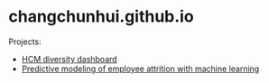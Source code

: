 # changchunhui.github.io

Projects:
* [HCM diversity dashboard](https://github.com/changchunhui/hcmdash)
* [Predictive modeling of employee attrition with machine learning](https://github.com/changchunhui/employee_attrition_modeling)
